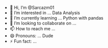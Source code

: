- 👋 Hi, I’m @Sarcazm01
- 👀 I’m interested in ... Data Analysis
- 🌱 I’m currently learning ... Python with pandas
- 💞️ I’m looking to collaborate on ...
- 📫 How to reach me ...
- 😄 Pronouns: ... Dude
- ⚡ Fun fact: ...

<!---
Sarcazm01/Sarcazm01 is a ✨ special ✨ repository because its `README.md` (this file) appears on your GitHub profile.
You can click the Preview link to take a look at your changes.
--->
